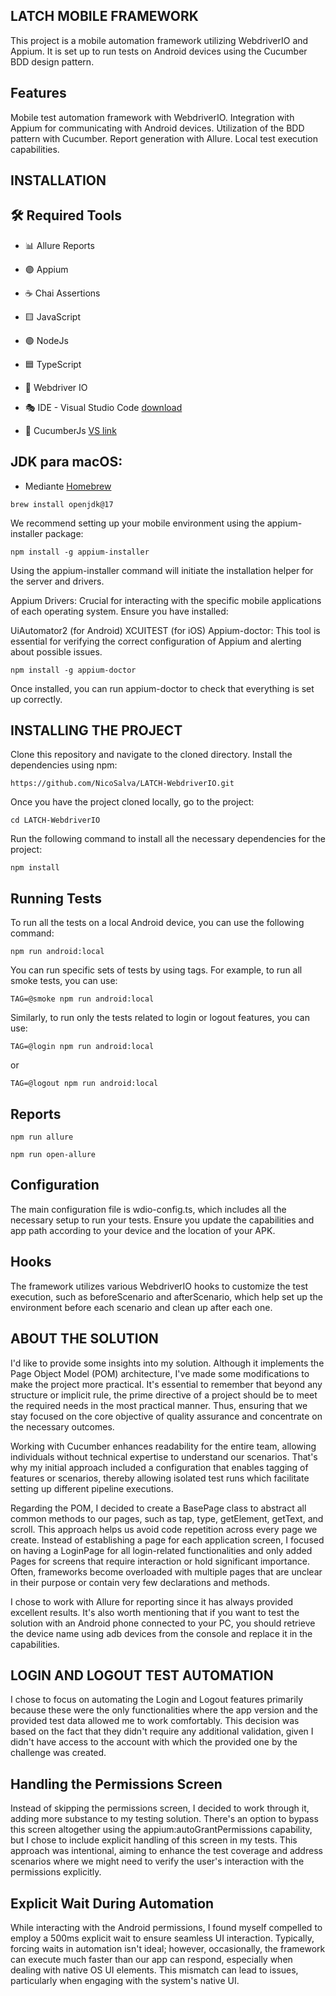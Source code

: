 ## LATCH MOBILE FRAMEWORK

This project is a mobile automation framework utilizing WebdriverIO and Appium. It is set up to run tests on Android devices using the Cucumber BDD design pattern.

## Features
Mobile test automation framework with WebdriverIO.
Integration with Appium for communicating with Android devices.
Utilization of the BDD pattern with Cucumber.
Report generation with Allure.
Local test execution capabilities.

## INSTALLATION

## 🛠️ Required Tools

- 📊 Allure Reports

- 🟣 Appium

- ☕ Chai Assertions

- 🟨 JavaScript

- 🟢 NodeJs

- 🟦 TypeScript

- 🤖 Webdriver IO

- 🎭 IDE - Visual Studio Code [download](https://code.visualstudio.com/download)

- 🥒 CucumberJs [VS link](https://marketplace.visualstudio.com/items?itemName=CucumberOpen.cucumber-official)


## JDK para macOS:

- Mediante [Homebrew](https://brew.sh/index)

```
brew install openjdk@17
``` 

We recommend setting up your mobile environment using the appium-installer package:

```
npm install -g appium-installer
```

Using the appium-installer command will initiate the installation helper for the server and drivers.

Appium Drivers: Crucial for interacting with the specific mobile applications of each operating system. Ensure you have installed:

UiAutomator2 (for Android)
XCUITEST (for iOS)
Appium-doctor: This tool is essential for verifying the correct configuration of Appium and alerting about possible issues.

```
npm install -g appium-doctor
```

Once installed, you can run appium-doctor to check that everything is set up correctly.


## INSTALLING THE PROJECT


Clone this repository and navigate to the cloned directory. Install the dependencies using npm:

```
https://github.com/NicoSalva/LATCH-WebdriverIO.git
```

Once you have the project cloned locally, go to the project:

```
cd LATCH-WebdriverIO
```
Run the following command to install all the necessary dependencies for the project:

```
npm install
```


## Running Tests
To run all the tests on a local Android device, you can use the following command:
```
npm run android:local
```

You can run specific sets of tests by using tags. For example, to run all smoke tests, you can use:
```
TAG=@smoke npm run android:local
```
Similarly, to run only the tests related to login or logout features, you can use:
```
TAG=@login npm run android:local
```
or
```
TAG=@logout npm run android:local
```

## Reports
```
npm run allure
```
```
npm run open-allure
```
## Configuration
The main configuration file is wdio-config.ts, which includes all the necessary setup to run your tests. Ensure you update the capabilities and app path according to your device and the location of your APK.

## Hooks
The framework utilizes various WebdriverIO hooks to customize the test execution, such as beforeScenario and afterScenario, which help set up the environment before each scenario and clean up after each one.

## ABOUT THE SOLUTION

I'd like to provide some insights into my solution. Although it implements the Page Object Model (POM) architecture, I've made some modifications to make the project more practical. It's essential to remember that beyond any structure or implicit rule, the prime directive of a project should be to meet the required needs in the most practical manner. Thus, ensuring that we stay focused on the core objective of quality assurance and concentrate on the necessary outcomes.

Working with Cucumber enhances readability for the entire team, allowing individuals without technical expertise to understand our scenarios. That's why my initial approach included a configuration that enables tagging of features or scenarios, thereby allowing isolated test runs which facilitate setting up different pipeline executions.

Regarding the POM, I decided to create a BasePage class to abstract all common methods to our pages, such as tap, type, getElement, getText, and scroll. This approach helps us avoid code repetition across every page we create. Instead of establishing a page for each application screen, I focused on having a LoginPage for all login-related functionalities and only added Pages for screens that require interaction or hold significant importance. Often, frameworks become overloaded with multiple pages that are unclear in their purpose or contain very few declarations and methods.

I chose to work with Allure for reporting since it has always provided excellent results. It's also worth mentioning that if you want to test the solution with an Android phone connected to your PC, you should retrieve the device name using adb devices from the console and replace it in the capabilities.

## LOGIN AND LOGOUT TEST AUTOMATION
I chose to focus on automating the Login and Logout features primarily because these were the only functionalities where the app version and the provided test data allowed me to work comfortably. This decision was based on the fact that they didn't require any additional validation, given I didn't have access to the account with which the provided one by the challenge was created.

## Handling the Permissions Screen
Instead of skipping the permissions screen, I decided to work through it, adding more substance to my testing solution. There's an option to bypass this screen altogether using the appium:autoGrantPermissions capability, but I chose to include explicit handling of this screen in my tests. This approach was intentional, aiming to enhance the test coverage and address scenarios where we might need to verify the user's interaction with the permissions explicitly.

## Explicit Wait During Automation
While interacting with the Android permissions, I found myself compelled to employ a 500ms explicit wait to ensure seamless UI interaction. Typically, forcing waits in automation isn't ideal; however, occasionally, the framework can execute much faster than our app can respond, especially when dealing with native OS UI elements. This mismatch can lead to issues, particularly when engaging with the system's native UI.
